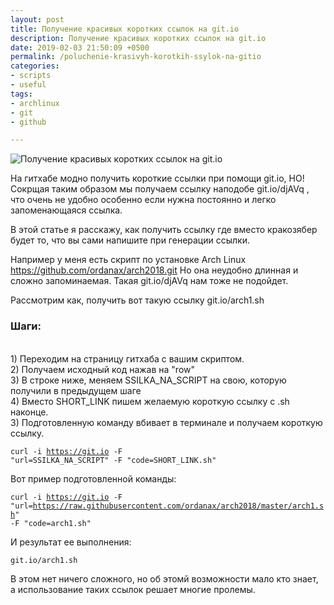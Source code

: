 ```yaml
---
layout: post
title: Получение красивых коротких ссылок на git.io
description: Получение красивых коротких ссылок на git.io
date: 2019-02-03 21:50:09 +0500
permalink: /poluchenie-krasivyh-korotkih-ssylok-na-gitio
categories: 
- scripts
- useful
tags:
- archlinux
- git
- github

---
```

<p><img alt="Получение красивых коротких ссылок на git.io" class="post-image rounded" src="https://ordanax.github.io/img/poluchenie-krasivyh-korotkih-ssylok-na-gitio.png" /></p>На гитхабе модно получить короткие ссылки при помощи git.io, НО! Сокрщая таким образом мы получаем ссылку наподобе git.io/djAVq , что очень не удобно особенно если нужна постоянно и легко запоменающаяся ссылка.

В этой статье я расскажу, как получить ссылку где вместо кракозябер будет то, что вы сами напишите при генерации ссылки.

Например у меня есть скрипт по установке Arch Linux https://github.com/ordanax/arch2018.git Но она неудобно длинная и сложно запоминаемая. Такая git.io/djAVq нам тоже не подойдет. 

Рассмотрим как, получить вот такую ссылку git.io/arch1.sh


<h3 class="font-weight-bold">Шаги:</h3>
<br>1) Переходим на страницу гитхаба с вашим скриптом.
<br>2) Получаем исходный код нажав на "row" 
<br>3) В строке ниже, меняем SSILKA_NA_SCRIPT на свою, которую получили в предыдущем шаге
<br>4) Вместо SHORT_LINK пишем желаемую короткую ссылку с .sh наконце.
<br>3) Подготовленную команду вбивает в терминале и получаем короткую ссылку.


<code>curl -i https://git.io -F "url=SSILKA_NA_SCRIPT" -F "code=SHORT_LINK.sh"</code>


<p>Вот пример подготовленной команды:</p>

<code>curl -i https://git.io -F "url=https://raw.githubusercontent.com/ordanax/arch2018/master/arch1.sh" -F "code=arch1.sh"</code>


<p>И результат ее выполнения:</p>

<code>git.io/arch1.sh</code>


В этом нет ничего сложного, но об этомй возможности мало кто знает, а использование таких ссылок решает многие пролемы.